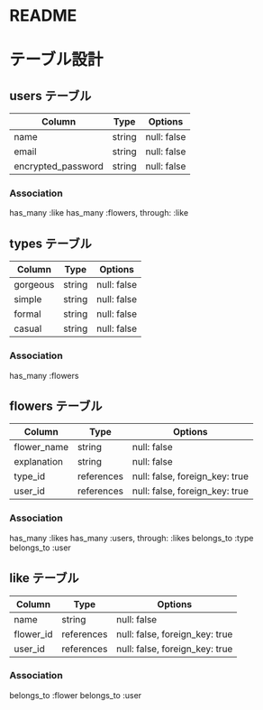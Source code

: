 # README

# テーブル設計

## users テーブル

| Column             | Type   | Options     |
| ------------------ | ------ | ----------- |
| name               | string | null: false |
| email              | string | null: false |
| encrypted_password | string | null: false |

### Association

  has_many :like
  has_many :flowers, through: :like


## types テーブル

| Column   | Type   | Options     |
| -------- | ------ | ----------- |
| gorgeous | string | null: false |
| simple   | string | null: false |
| formal   | string | null: false |
| casual   | string | null: false |

### Association

  has_many :flowers


## flowers テーブル

| Column      | Type       | Options                        |
| ----------- | ---------- | ------------------------------ |
| flower_name | string     | null: false                    |
| explanation | string     | null: false                    |
| type_id     | references | null: false, foreign_key: true |
| user_id     | references | null: false, foreign_key: true |

### Association

  has_many :likes
  has_many :users, through: :likes
  belongs_to :type
  belongs_to :user


## like テーブル

| Column    | Type       | Options                        |
| --------- | ---------- | ------------------------------ |
| name      | string     | null: false                    |
| flower_id | references | null: false, foreign_key: true |
| user_id   | references | null: false, foreign_key: true |

### Association

  belongs_to :flower
  belongs_to :user